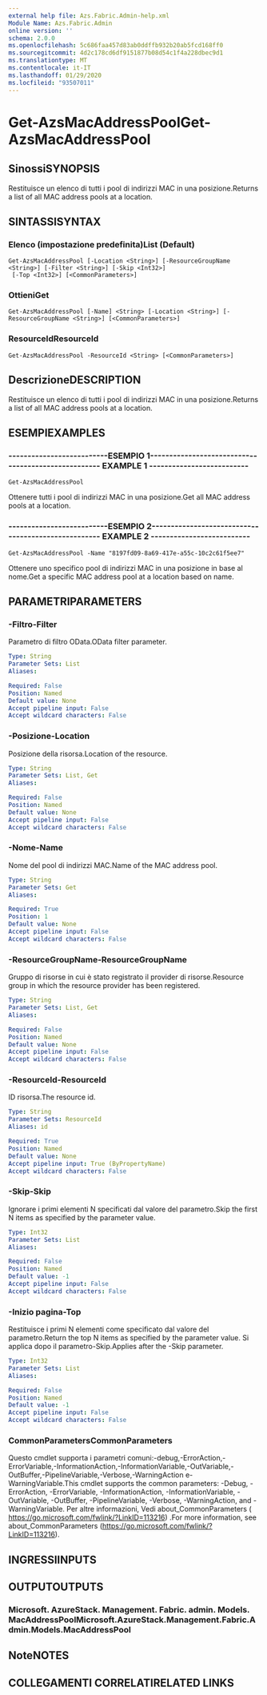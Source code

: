 ```yaml
---
external help file: Azs.Fabric.Admin-help.xml
Module Name: Azs.Fabric.Admin
online version: ''
schema: 2.0.0
ms.openlocfilehash: 5c686faa457d83ab0ddffb932b20ab5fcd168ff0
ms.sourcegitcommit: 4d2c178cd6df9151877b08d54c1f4a228dbec9d1
ms.translationtype: MT
ms.contentlocale: it-IT
ms.lasthandoff: 01/29/2020
ms.locfileid: "93507011"
---
```

# <span data-ttu-id="beb1a-101">Get-AzsMacAddressPool</span><span class="sxs-lookup"><span data-stu-id="beb1a-101">Get-AzsMacAddressPool</span></span>

## <span data-ttu-id="beb1a-102">Sinossi</span><span class="sxs-lookup"><span data-stu-id="beb1a-102">SYNOPSIS</span></span>
<span data-ttu-id="beb1a-103">Restituisce un elenco di tutti i pool di indirizzi MAC in una posizione.</span><span class="sxs-lookup"><span data-stu-id="beb1a-103">Returns a list of all MAC address pools at a location.</span></span>

## <span data-ttu-id="beb1a-104">SINTASSI</span><span class="sxs-lookup"><span data-stu-id="beb1a-104">SYNTAX</span></span>

### <span data-ttu-id="beb1a-105">Elenco (impostazione predefinita)</span><span class="sxs-lookup"><span data-stu-id="beb1a-105">List (Default)</span></span>
```
Get-AzsMacAddressPool [-Location <String>] [-ResourceGroupName <String>] [-Filter <String>] [-Skip <Int32>]
 [-Top <Int32>] [<CommonParameters>]
```

### <span data-ttu-id="beb1a-106">Ottieni</span><span class="sxs-lookup"><span data-stu-id="beb1a-106">Get</span></span>
```
Get-AzsMacAddressPool [-Name] <String> [-Location <String>] [-ResourceGroupName <String>] [<CommonParameters>]
```

### <span data-ttu-id="beb1a-107">ResourceId</span><span class="sxs-lookup"><span data-stu-id="beb1a-107">ResourceId</span></span>
```
Get-AzsMacAddressPool -ResourceId <String> [<CommonParameters>]
```

## <span data-ttu-id="beb1a-108">Descrizione</span><span class="sxs-lookup"><span data-stu-id="beb1a-108">DESCRIPTION</span></span>
<span data-ttu-id="beb1a-109">Restituisce un elenco di tutti i pool di indirizzi MAC in una posizione.</span><span class="sxs-lookup"><span data-stu-id="beb1a-109">Returns a list of all MAC address pools at a location.</span></span>

## <span data-ttu-id="beb1a-110">ESEMPI</span><span class="sxs-lookup"><span data-stu-id="beb1a-110">EXAMPLES</span></span>

### <span data-ttu-id="beb1a-111">--------------------------ESEMPIO 1--------------------------</span><span class="sxs-lookup"><span data-stu-id="beb1a-111">-------------------------- EXAMPLE 1 --------------------------</span></span>
```
Get-AzsMacAddressPool
```

<span data-ttu-id="beb1a-112">Ottenere tutti i pool di indirizzi MAC in una posizione.</span><span class="sxs-lookup"><span data-stu-id="beb1a-112">Get all MAC address pools at a location.</span></span>

### <span data-ttu-id="beb1a-113">--------------------------ESEMPIO 2--------------------------</span><span class="sxs-lookup"><span data-stu-id="beb1a-113">-------------------------- EXAMPLE 2 --------------------------</span></span>
```
Get-AzsMacAddressPool -Name "8197fd09-8a69-417e-a55c-10c2c61f5ee7"
```

<span data-ttu-id="beb1a-114">Ottenere uno specifico pool di indirizzi MAC in una posizione in base al nome.</span><span class="sxs-lookup"><span data-stu-id="beb1a-114">Get a specific MAC address pool at a location based on name.</span></span>

## <span data-ttu-id="beb1a-115">PARAMETRI</span><span class="sxs-lookup"><span data-stu-id="beb1a-115">PARAMETERS</span></span>

### <span data-ttu-id="beb1a-116">-Filtro</span><span class="sxs-lookup"><span data-stu-id="beb1a-116">-Filter</span></span>
<span data-ttu-id="beb1a-117">Parametro di filtro OData.</span><span class="sxs-lookup"><span data-stu-id="beb1a-117">OData filter parameter.</span></span>

```yaml
Type: String
Parameter Sets: List
Aliases: 

Required: False
Position: Named
Default value: None
Accept pipeline input: False
Accept wildcard characters: False
```

### <span data-ttu-id="beb1a-118">-Posizione</span><span class="sxs-lookup"><span data-stu-id="beb1a-118">-Location</span></span>
<span data-ttu-id="beb1a-119">Posizione della risorsa.</span><span class="sxs-lookup"><span data-stu-id="beb1a-119">Location of the resource.</span></span>

```yaml
Type: String
Parameter Sets: List, Get
Aliases: 

Required: False
Position: Named
Default value: None
Accept pipeline input: False
Accept wildcard characters: False
```

### <span data-ttu-id="beb1a-120">-Nome</span><span class="sxs-lookup"><span data-stu-id="beb1a-120">-Name</span></span>
<span data-ttu-id="beb1a-121">Nome del pool di indirizzi MAC.</span><span class="sxs-lookup"><span data-stu-id="beb1a-121">Name of the MAC address pool.</span></span>

```yaml
Type: String
Parameter Sets: Get
Aliases: 

Required: True
Position: 1
Default value: None
Accept pipeline input: False
Accept wildcard characters: False
```

### <span data-ttu-id="beb1a-122">-ResourceGroupName</span><span class="sxs-lookup"><span data-stu-id="beb1a-122">-ResourceGroupName</span></span>
<span data-ttu-id="beb1a-123">Gruppo di risorse in cui è stato registrato il provider di risorse.</span><span class="sxs-lookup"><span data-stu-id="beb1a-123">Resource group in which the resource provider has been registered.</span></span>

```yaml
Type: String
Parameter Sets: List, Get
Aliases: 

Required: False
Position: Named
Default value: None
Accept pipeline input: False
Accept wildcard characters: False
```

### <span data-ttu-id="beb1a-124">-ResourceId</span><span class="sxs-lookup"><span data-stu-id="beb1a-124">-ResourceId</span></span>
<span data-ttu-id="beb1a-125">ID risorsa.</span><span class="sxs-lookup"><span data-stu-id="beb1a-125">The resource id.</span></span>

```yaml
Type: String
Parameter Sets: ResourceId
Aliases: id

Required: True
Position: Named
Default value: None
Accept pipeline input: True (ByPropertyName)
Accept wildcard characters: False
```

### <span data-ttu-id="beb1a-126">-Skip</span><span class="sxs-lookup"><span data-stu-id="beb1a-126">-Skip</span></span>
<span data-ttu-id="beb1a-127">Ignorare i primi elementi N specificati dal valore del parametro.</span><span class="sxs-lookup"><span data-stu-id="beb1a-127">Skip the first N items as specified by the parameter value.</span></span>

```yaml
Type: Int32
Parameter Sets: List
Aliases: 

Required: False
Position: Named
Default value: -1
Accept pipeline input: False
Accept wildcard characters: False
```

### <span data-ttu-id="beb1a-128">-Inizio pagina</span><span class="sxs-lookup"><span data-stu-id="beb1a-128">-Top</span></span>
<span data-ttu-id="beb1a-129">Restituisce i primi N elementi come specificato dal valore del parametro.</span><span class="sxs-lookup"><span data-stu-id="beb1a-129">Return the top N items as specified by the parameter value.</span></span>
<span data-ttu-id="beb1a-130">Si applica dopo il parametro-Skip.</span><span class="sxs-lookup"><span data-stu-id="beb1a-130">Applies after the -Skip parameter.</span></span>

```yaml
Type: Int32
Parameter Sets: List
Aliases: 

Required: False
Position: Named
Default value: -1
Accept pipeline input: False
Accept wildcard characters: False
```

### <span data-ttu-id="beb1a-131">CommonParameters</span><span class="sxs-lookup"><span data-stu-id="beb1a-131">CommonParameters</span></span>
<span data-ttu-id="beb1a-132">Questo cmdlet supporta i parametri comuni:-debug,-ErrorAction,-ErrorVariable,-InformationAction,-InformationVariable,-OutVariable,-OutBuffer,-PipelineVariable,-Verbose,-WarningAction e-WarningVariable.</span><span class="sxs-lookup"><span data-stu-id="beb1a-132">This cmdlet supports the common parameters: -Debug, -ErrorAction, -ErrorVariable, -InformationAction, -InformationVariable, -OutVariable, -OutBuffer, -PipelineVariable, -Verbose, -WarningAction, and -WarningVariable.</span></span> <span data-ttu-id="beb1a-133">Per altre informazioni, Vedi about_CommonParameters ( https://go.microsoft.com/fwlink/?LinkID=113216) .</span><span class="sxs-lookup"><span data-stu-id="beb1a-133">For more information, see about_CommonParameters (https://go.microsoft.com/fwlink/?LinkID=113216).</span></span>

## <span data-ttu-id="beb1a-134">INGRESSI</span><span class="sxs-lookup"><span data-stu-id="beb1a-134">INPUTS</span></span>

## <span data-ttu-id="beb1a-135">OUTPUT</span><span class="sxs-lookup"><span data-stu-id="beb1a-135">OUTPUTS</span></span>

### <span data-ttu-id="beb1a-136">Microsoft. AzureStack. Management. Fabric. admin. Models. MacAddressPool</span><span class="sxs-lookup"><span data-stu-id="beb1a-136">Microsoft.AzureStack.Management.Fabric.Admin.Models.MacAddressPool</span></span>

## <span data-ttu-id="beb1a-137">Note</span><span class="sxs-lookup"><span data-stu-id="beb1a-137">NOTES</span></span>

## <span data-ttu-id="beb1a-138">COLLEGAMENTI CORRELATI</span><span class="sxs-lookup"><span data-stu-id="beb1a-138">RELATED LINKS</span></span>

